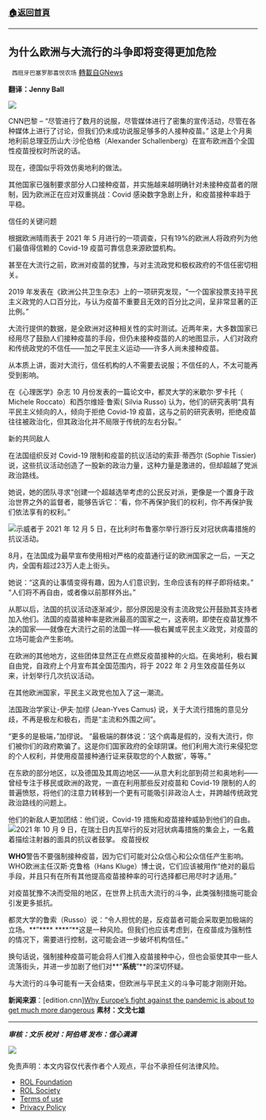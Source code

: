 ###  [:house:返回首頁](https://github.com/ourhimalayas/txt)
---


## 为什么欧洲与大流行的斗争即将变得更加危险
` 西班牙巴塞罗那喜悦农场` [轉載自GNews](https://gnews.org/zh-hans/1755069/)

**翻译：Jenny Ball**

![](https://assets.gnews.org/wp-content/uploads/2021/12/tempsnip03-1.png)

CNN巴黎 – “尽管进行了数月的说服，尽管媒体进行了密集的宣传活动，尽管在各种媒体上进行了讨论，但我们仍未成功说服足够多的人接种疫苗。” 这是上个月奥地利前总理亚历山大·沙伦伯格（Alexander Schallenberg）在宣布欧洲首个全国性疫苗授权时所说的话。

现在，德国似乎将效仿奥地利的做法。

其他国家已强制要求部分人口接种疫苗，并实施越来越明确针对未接种疫苗者的限制，因为欧洲正在应对双重挑战：Covid 感染数字急剧上升，和疫苗接种率趋于平稳。

信任的关键问题

根据欧洲晴雨表于 2021 年 5 月进行的一项调查，只有19%的欧洲人将政府列为他们最值得信赖的 Covid-19 疫苗可靠信息来源欧盟机构。

甚至在大流行之前，欧洲对疫苗的犹豫，与对主流政党和极权政府的不信任密切相关。

2019 年发表在《欧洲公共卫生杂志》上的一项研究发现，“一个国家投票支持平民主义政党的人口百分比，与认为疫苗不重要且无效的百分比之间，呈非常显著的正比例。”

大流行提供的数据，是全欧洲对这种相关性的实时测试。近两年来，大多数国家已经用尽了鼓励人们接种疫苗的手段，但仍未接种疫苗的人的地图显示，人们对政府和传统政党的不信任——加之平民主义运动——许多人尚未接种疫苗。

从本质上讲，面对大流行，信任机构的人不需要去说服；不信任的人，不太可能再受到影响。

在《心理医学》杂志 10 月份发表的一篇论文中，都灵大学的米歇尔·罗卡托（ Michele Roccato）和西尔维娅·鲁索( Silvia Russo) 认为，他们的研究表明“具有平民主义倾向的人，倾向于拒绝 Covid-19 疫苗，这与之前的研究表明，拒绝疫苗往往被政治化，但其政治化并不局限于传统的左右分裂。”

新的共同敌人

在法国组织反对 Covid-19 限制和疫苗的抗议活动的索菲·蒂西尔 (Sophie Tissier) 说，这些抗议活动创造了一股新的政治力量，这种力量是激进的，但却超越了党派政治路线。

她说，她的团队寻求“创建一个超越选举考虑的公民反对派，更像是一个置身于政治世界之外的监督者，能够告诉它：‘看，你不再保护我们的权利，你不再保护我们依法享有的权利。”

![](https://assets.gnews.org/wp-content/uploads/2021/12/tempsnip04-2.png)示威者于 2021 年 12 月 5 日，在比利时布鲁塞尔举行游行反对冠状病毒措施的抗议活动。

8月，在法国成为最早宣布使用相对严格的疫苗通行证的欧洲国家之一后，一天之内，全国有超过23万人走上街头。

她说：“这真的让事情变得有趣，因为人们意识到，生命应该有的样子即将结束。” “人们将不再自由，或者像以前那样外出。”

从那以后，法国的抗议活动逐渐减少，部分原因是没有主流政党公开鼓励其支持者加入他们。法国的疫苗接种率是欧洲最高的国家之一，这表明，即使在疫苗犹豫不决的国家——就像在大流行之前的法国一样——极右翼或平民主义政党，对疫苗的立场可能会产生影响。

在欧洲的其他地方，这些团体显然正在点燃反疫苗接种的火焰。在奥地利，极右翼自由党，自政府上个月宣布其全国范围内，将于 2022 年 2 月生效疫苗任务以来，计划举行几次抗议活动。

在其他欧洲国家，平民主义政党也加入了这一潮流。

法国政治学家让-伊夫·加缪 (Jean-Yves Camus) 说，关于大流行措施的意见分歧，不再是极左和极右，而是“主流和外围之间”。

“更多的是极端，”加缪说。 “最极端的群体说：’这个病毒是假的，没有大流行，你们被你们的政府欺骗了。这是你们国家政府的全球阴谋。他们利用大流行来侵犯您的个人权利，并使用疫苗接种通行证来获取您的个人数据’，等等。”

在东欧的部分地区，以及德国及其周边地区——从意大利北部到荷兰和奥地利——曾经专注于移民或欧洲的政党，一直在利用那些反对疫苗和 Covid-19 限制的人的普遍愤怒，将他们的注意力转移到一个更有可能吸引非政治人士，并跨越传统政党政治路线的问题上。

他们的新敌人更加团结：他们说，Covid-19 措施和疫苗接种威胁到他们的自由。
![](https://assets.gnews.org/wp-content/uploads/2021/12/tempsnip05-2.png)2021 年 10 月 9 日，在瑞士日内瓦举行的反对冠状病毒措施的集会上，一名戴着描绘注射器的面具的抗议者鼓掌。
疫苗授权

**WHO**警告不要强制接种疫苗，因为它们可能对公众信心和公众信任产生影响。WHO欧洲主任汉斯·克鲁格（Hans Kluge）博士说，它们应该被用作“绝对的最后手段，并且只有在所有其他提高疫苗接种率的可行选择都已用尽时才适用。”

对疫苗犹豫不决而受阻的地区，在世界上抗击大流行的斗争，此类强制措施可能会引发更多抵抗。

都灵大学的鲁索（Russo）说：“令人担忧的是，反疫苗者可能会采取更加极端的立场。**”**** ****“**这是一种风险。但我们也应该考虑到，在疫苗成为强制性的情况下，需要进行控制，这可能会进一步破坏机构信任。”

换句话说，强制接种疫苗可能会将人们推入疫苗接种中心，但也会驱使其中一些人流落街头，并进一步加剧了他们对**“**系统**”**的深切怀疑。

与大流行的斗争可能有一天会结束，但欧洲与平民主义的斗争可能才刚刚开始。

**新闻来源**：[edition.cnn][Why Europe’s fight against the pandemic is about to get much more dangerous](https://edition.cnn.com/2021/12/14/europe/europe-covid-vaccines-opposition-populism-intl/index.html) **素材：文戈七雄**

* * *

***审核：文乐
校对：阿伯塔
发布：信心满满***

![](https://assets.gnews.org/wp-content/uploads/2021/12/GNEWS_CH.-1-3-2.jpeg)

 

免责声明：本文内容仅代表作者个人观点，平台不承担任何法律风险。

- [ROL Foundation](https://rolfoundation.org/)
- [ROL Society](https://rolsociety.org/)
- [Terms of use](https://gnews.org/terms-of-use-3/)
- [Privacy Policy](https://gnews.org/privacy-policy/)
